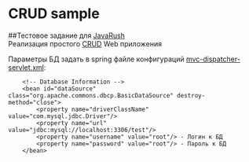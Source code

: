 # CRUD sample
##Тестовое задание для [JavaRush](http://javarush.ru) </br>
Реализация простого [CRUD](https://ru.wikipedia.org/wiki/CRUD) Web приложения

Параметры БД задать в spring файле конфигураций [mvc-dispatcher-servlet.xml](https://github.com/AlejandroKolio/crud/blob/master/servlets/src/main/webapp/WEB-INF/mvc-dispatcher-servlet.xml):
```
    <!-- Database Information -->
    <bean id="dataSource" class="org.apache.commons.dbcp.BasicDataSource" destroy-method="close">
        <property name="driverClassName" value="com.mysql.jdbc.Driver"/>
        <property name="url" value="jdbc:mysql://localhost:3306/test"/>
        <property name="username" value="root"/> - Логин к БД
        <property name="password" value="root"/> - Пароль к БД
    </bean>
```

